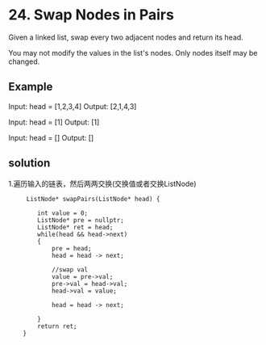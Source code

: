 # 24. Swap Nodes in Pairs

Given a linked list, swap every two adjacent nodes and return its head.

You may not modify the values in the list's nodes. Only nodes itself may be changed.

## Example

Input: head = [1,2,3,4]
Output: [2,1,4,3]

Input: head = [1]
Output: [1]

Input: head = []
Output: []

## solution

1.遍历输入的链表，然后两两交换(交换值或者交换ListNode)

```
     ListNode* swapPairs(ListNode* head) {

        int value = 0;
        ListNode* pre = nullptr;
        ListNode* ret = head;
        while(head && head->next)
        {
            pre = head;
            head = head -> next;
            
            //swap val
            value = pre->val;
            pre->val = head->val;
            head->val = value;    
            
            head = head -> next;
                 
        }
        return ret;
    }
```